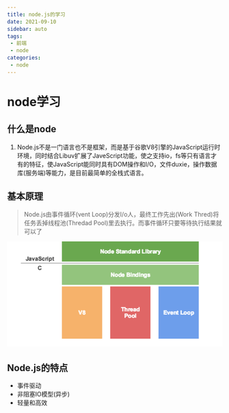 ```yaml
---
title: node.js的学习
date: 2021-09-10
sidebar: auto
tags:
 - 前端
 - node
categories:
 - node
---
```


#  node学习
## 什么是node
1. Node.js不是一门语言也不是框架，而是基于谷歌V8引擎的JavaScript运行时环境，同时结合Libuv扩展了JaveScript功能，使之支持io，fs等只有语言才有的特征，使JavaScript能同时具有DOM操作和I/O，文件duxie，操作数据库(服务端)等能力，是目前最简单的全栈式语言。
## 基本原理
> Node.js由事件循环(vent Loop)分发I/o人，最终工作先出(Work Thred)将任务丢掉线程池(Thredad Pool)里去执行。而事件循环只要等待执行结果就可以了
> 
![原理图](./../../../.vuepress/public/yuanlitu.png)

## Node.js的特点
- 事件驱动
- 非阻塞IO模型(异步)
- 轻量和高效